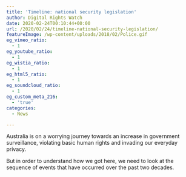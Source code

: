 ```yaml
---
title: 'Timeline: national security legislation'
author: Digital Rights Watch
date: 2020-02-24T00:10:44+00:00
url: /2020/02/24/timeline-national-security-legislation/
featureImage: /wp-content/uploads/2018/02/Police.gif
eg_vimeo_ratio:
  - 1
eg_youtube_ratio:
  - 1
eg_wistia_ratio:
  - 1
eg_html5_ratio:
  - 1
eg_soundcloud_ratio:
  - 1
eg_custom_meta_216:
  - 'true'
categories:
  - News

---
```

Australia is on a worrying journey towards an increase in government surveillance, violating basic human rights and invading our everyday privacy. 

But in order to understand how we got here, we need to look at the sequence of events that have occurred over the past two decades.